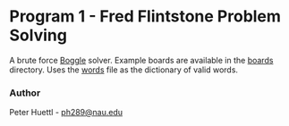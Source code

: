 # Program 1 - Fred Flintstone Problem Solving

A brute force [Boggle](https://en.wikipedia.org/wiki/Boggle) solver. Example
boards are available in the [boards](boards) directory. Uses the
[words](words.txt) file as the dictionary of valid words.


### Author
Peter Huettl - [ph289@nau.edu](mailto:ph289@nau.edu)
